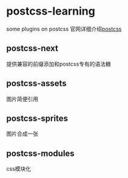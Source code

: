 # postcss-learning
 some plugins on postcss
 官网详细介绍[postcss](https://www.postcss.parts/)

## postcss-next
 提供兼容的前缀添加和postcss专有的语法糖

## postcss-assets
 图片简便引用

## postcss-sprites
 图片合成一张

## postcss-modules
 css模块化
